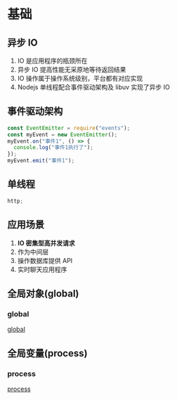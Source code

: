# 基础

## 异步 IO

1. IO 是应用程序的瓶颈所在
2. 异步 IO 提高性能无采原地等待返回结果
3. IO 操作属于操作系统级别，平台都有对应实现
4. Nodejs 单线程配合事件驱动架构及 libuv 实现了异步 IO

## 事件驱动架构

```js
const EventEmitter = require("events");
const myEvent = new EventEmitter();
myEvent.on("事件1", () => {
  console.log("事件1执行了");
});
myEvent.emit("事件1");
```

## 单线程

```js
http;
```

## 应用场景

1. **IO 密集型高并发请求**
2. 作为中间层
3. 操作数据库提供 API
4. 实时聊天应用程序

## 全局对象(global)

### global

[global](http://nodejs.cn/api/globals.html)

## 全局变量(process)

### process

[process](http://nodejs.cn/api/process.html)
